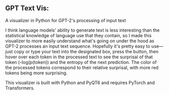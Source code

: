 ## GPT Text Vis:
A visualizer in Python for GPT-2's processing of input text

I think language models' ability to generate text is less interesting than the statistical knowledge of language use that they contain, so I made this visualizer to more easily understand what's going on under the hood as GPT-2 processes an input text sequence. Hopefully it's pretty easy to use—just copy or type your text into the designated box, press the button, then hover over each token in the processed text to see the surprisal of that token (-log(p(token)) and the entropy of the next prediction. The color of the processed tokens correspond to their relative surprisal, with more red tokens being more surprising.

This visualizer is built with Python and PyQT6 and requires PyTorch and Transformers.
